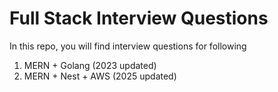 # Full Stack Interview Questions

In this repo, you will find interview questions for following

1. MERN + Golang (2023 updated)
2. MERN + Nest + AWS (2025 updated)
